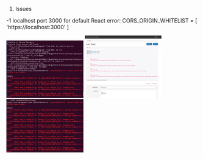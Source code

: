 1. Issues

-1 localhost port 3000 for default React error:
CORS_ORIGIN_WHITELIST = [
    'https://localhost:3000'
]

<img src='images/issue1_3000port.png' width="40%">

<img src='images/django_page.png' width="40%">
<img src='images/react_frontpage.png' width="40%">
